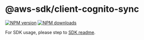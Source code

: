 # @aws-sdk/client-cognito-sync

[![NPM version](https://img.shields.io/npm/v/@aws-sdk/client-cognito-sync/rc.svg)](https://www.npmjs.com/package/@aws-sdk/client-cognito-sync)
[![NPM downloads](https://img.shields.io/npm/dm/@aws-sdk/client-cognito-sync.svg)](https://www.npmjs.com/package/@aws-sdk/client-cognito-sync)

For SDK usage, please step to [SDK readme](https://github.com/aws/aws-sdk-js-v3).
